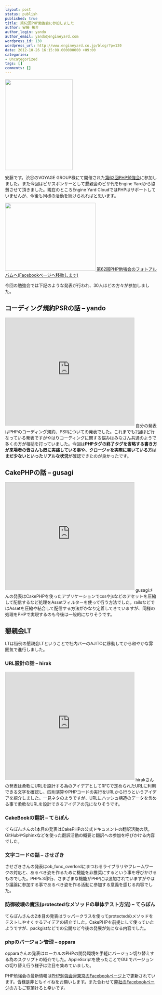 ```yaml
---
layout: post
status: publish
published: true
title: 第62回PHP勉強会に参加しました
author: 安藤 祐介
author_login: yando
author_email: yando@engineyard.com
wordpress_id: 130
wordpress_url: http://www.engineyard.co.jp/blog/?p=130
date: 2012-10-26 16:15:08.000000000 +09:00
categories:
- Uncategorized
tags: []
comments: []
---
```

<a href="http://www.engineyard.co.jp/blog/wp-content/uploads/2012/10/IMG_0058.jpg"><img src="http://www.engineyard.co.jp/blog/wp-content/uploads/2012/10/IMG_0058-224x300.jpg" alt="" title="IMG_0058" width="224" height="300" class="alignnone size-medium wp-image-131" /></a>

安藤です。渋谷のVOYAGE GROUP様にて開催された<a href="http://atnd.org/events/33237" target="_blank">第62回PHP勉強会</a>に参加しました。また今回はピザスポンサーとして懇親会のピザ代をEngine Yardから協賛させて頂きました。現在のところEngine Yard CloudではPHPはサポートしていませんが、今後も同様の活動を続けられればと思います。

<a href="https://www.facebook.com/eyjapan/posts/435258099845359"><img src="http://www.engineyard.co.jp/blog/wp-content/uploads/2012/10/IMG_0053-300x224.jpg" alt="" title="IMG_0053" width="300" height="224" class="alignnone size-medium wp-image-133" />
第62回PHP勉強会のフォトアルバムへ(Facebookページへ移動します)
</a>

今回の勉強会では下記のような発表が行われ、30人ほどの方々が参加しました。

<h2>コーディング規約PSRの話 – yando</h2>
<iframe src="http://www.slideshare.net/slideshow/embed_code/14502132" width="427" height="356" frameborder="0" marginwidth="0" marginheight="0" scrolling="no" style="border:1px solid #CCC;border-width:1px 1px 0;margin-bottom:5px" allowfullscreen> </iframe>
自分の発表はPHPのコーディング規約、PSRについての発表でした。これまでも2回ほど行なっている発表ですがやはりコーディングに関する悩みはみなさん共通のようで多くの方が相槌を打っていました。今回は<strong>PHPタグの終了タグを省略する書き方が来場者の皆さんも既に実践している事や、クロージャを実際に書いている方はまだ少ないといったリアルな状況</strong>が確認できたのが良かったです。

<h2>CakePHPの話 – gusagi</h2>
<iframe src="http://www.slideshare.net/slideshow/embed_code/14864227" width="427" height="356" frameborder="0" marginwidth="0" marginheight="0" scrolling="no" style="border:1px solid #CCC;border-width:1px 1px 0;margin-bottom:5px" allowfullscreen> </iframe>
gusagiさんの発表はCakePHPを使ったアプリケーションでcssやjsなどのアセットを圧縮して配信するなど処理をAssetフィルターを使って行う方法でした。railsなどではAssetを圧縮や結合して配信する方法がかなり定着してきていますが、同様の処理をPHPで実現するのも今後は一般的になりそうです。

<h2>懇親会LT</h2>
LTは恒例の懇親会LTということで社内バーのAJITOに移動してから和やかな雰囲気で進行しました。

<h3>URL設計の話 – hirak</h3>
<iframe src="http://www.slideshare.net/slideshow/embed_code/14868624" width="427" height="356" frameborder="0" marginwidth="0" marginheight="0" scrolling="no" style="border:1px solid #CCC;border-width:1px 1px 0;margin-bottom:5px" allowfullscreen> </iframe>
hirakさんの発表は柔軟にURLを設計する為のアイデアとしてRFCで定められたURLに利用できる文字を確認し、四則演算やPHPコードの実行をURLから行うというアイデアを紹介しました。一見ネタのようですが、URLにハッシュ構造のデータを含める事で柔軟なURLを設計できるアイデアの元になりそうです。

<h3>CakeBookの翻訳 – てらぽん</h3>
てらぽんさんの1本目の発表はCakePHPの公式ドキュメントの翻訳活動の話。GitHubやSphinxなどを使った翻訳活動の概要と翻訳への参加を呼びかける内容でした。

<h3>文字コードの話 – させざき</h3>
させざきさんの発表はob_func_overlordにまつわるライブラリやフレームワークの対応と、あるべき姿を作るために機能を非推奨にするという事を呼びかけるものでした。PHP5.3移行、さまざまな機能がPHPには追加されていますがやはり議論に参加する事であるべき姿を作る活動に参加する意義を感じる内容でした。

<h3>防御破壊の魔法(protectedなメソッドの単体テスト方法) – てらぽん</h3>
てらぽんさんの2本目の発表はラッパークラスを使ってprotectedのメソッドをテストしやすくするアイデアの紹介でした。CakePHPを前提にして使っていたようですが、packgistなどでの公開など今後の発展が気になる内容でした。

<h3>phpのバージョン管理 – oppara</h3>
opparaさんの発表はローカルのPHPの開発環境を手軽にバージョン切り替えする為のスクリプトの紹介でした。AppleScriptを使ったことでGUIでバージョンの切り替え行う様子は注目を集めていました。

PHP勉強会の最新情報は<a href="https://www.facebook.com/pstudy.tokyo" target="_blank">PHP勉強会＠東京のFacebookページ</a>上で更新されています。皆様是非ともイイねをお願いします。また合わせて<a href="https://www.facebook.com/eyjapan" target="_blank">弊社のFacebookページ</a>の方もご覧頂けると幸いです。
